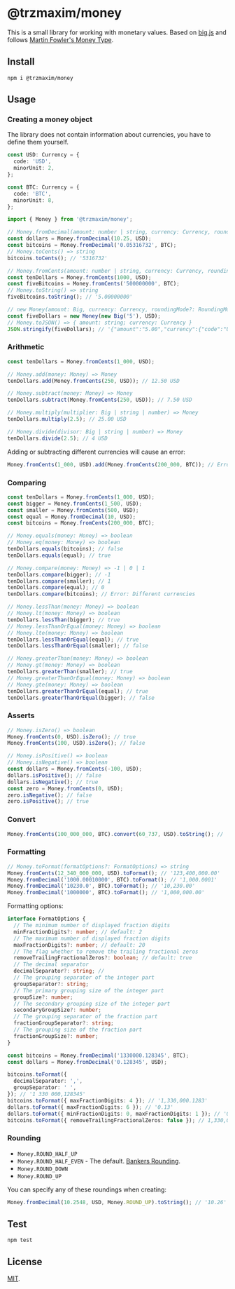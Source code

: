 # @trzmaxim/money

This is a small library for working with monetary values. Based on [big.js](https://github.com/MikeMcl/big.js/) and follows [Martin Fowler's Money Type](https://martinfowler.com/eaaCatalog/money.html).

## Install

    npm i @trzmaxim/money

## Usage

### Creating a money object

The library does not contain information about currencies, you have to define them yourself.

```typescript
const USD: Currency = {
  code: 'USD',
  minorUnit: 2,
};

const BTC: Currency = {
  code: 'BTC',
  minorUnit: 8,
};
```

```typescript
import { Money } from '@trzmaxim/money';

// Money.fromDecimal(amount: number | string, currency: Currency, roundingMode?: RoundingMode) => Money
const dollars = Money.fromDecimal(10.25, USD);
const bitcoins = Money.fromDecimal('0.05316732', BTC);
// Money.toCents() => string
bitcoins.toCents(); // '5316732'

// Money.fromCents(amount: number | string, currency: Currency, roundingMode?: RoundingMode) => Money
const tenDollars = Money.fromCents(1000, USD);
const fiveBitcoins = Money.fromCents('500000000', BTC);
// Money.toString() => string
fiveBitcoins.toString(); // '5.00000000'

// new Money(amount: Big, currency: Currency, roundingMode?: RoundingMode) => Money
const fiveDollars = new Money(new Big('5'), USD);
// Money.toJSON() => { amount: string; currency: Currency }
JSON.stringify(fiveDollars); // '{"amount":"5.00","currency":{"code":"USD","minorUnit":2}}'
```

### Arithmetic

```typescript
const tenDollars = Money.fromCents(1_000, USD);

// Money.add(money: Money) => Money
tenDollars.add(Money.fromCents(250, USD)); // 12.50 USD

// Money.subtract(money: Money) => Money
tenDollars.subtract(Money.fromCents(250, USD)); // 7.50 USD

// Money.multiply(multiplier: Big | string | number) => Money
tenDollars.multiply(2.5); // 25.00 USD

// Money.divide(divisor: Big | string | number) => Money
tenDollars.divide(2.5); // 4 USD
```

Adding or subtracting different currencies will cause an error:

```typescript
Money.fromCents(1_000, USD).add(Money.fromCents(200_000, BTC)); // Error: Different currencies
```

### Comparing

```typescript
const tenDollars = Money.fromCents(1_000, USD);
const bigger = Money.fromCents(1_500, USD);
const smaller = Money.fromCents(500, USD);
const equal = Money.fromDecimal(10, USD);
const bitcoins = Money.fromCents(200_000, BTC);

// Money.equals(money: Money) => boolean
// Money.eq(money: Money) => boolean
tenDollars.equals(bitcoins); // false
tenDollars.equals(equal); // true

// Money.compare(money: Money) => -1 | 0 | 1
tenDollars.compare(bigger); // -1
tenDollars.compare(smaller); // 1
tenDollars.compare(equal); // 0
tenDollars.compare(bitcoins); // Error: Different currencies

// Money.lessThan(money: Money) => boolean
// Money.lt(money: Money) => boolean
tenDollars.lessThan(bigger); // true
// Money.lessThanOrEqual(money: Money) => boolean
// Money.lte(money: Money) => boolean
tenDollars.lessThanOrEqual(equal); // true
tenDollars.lessThanOrEqual(smaller); // false

// Money.greaterThan(money: Money) => boolean
// Money.gt(money: Money) => boolean
tenDollars.greaterThan(smaller); // true
// Money.greaterThanOrEqual(money: Money) => boolean
// Money.gte(money: Money) => boolean
tenDollars.greaterThanOrEqual(equal); // true
tenDollars.greaterThanOrEqual(bigger); // false
```

### Asserts

```typescript
// Money.isZero() => boolean
Money.fromCents(0, USD).isZero(); // true
Money.fromCents(100, USD).isZero(); // false

// Money.isPositive() => boolean
// Money.isNegative() => boolean
const dollars = Money.fromCents(-100, USD);
dollars.isPositive(); // false
dollars.isNegative(); // true
const zero = Money.fromCents(0, USD);
zero.isNegative(); // false
zero.isPositive(); // true
```

### Convert

```typescript
Money.fromCents(100_000_000, BTC).convert(60_737, USD).toString(); // '60737.00'
```

### Formatting

```typescript
// Money.toFormat(formatOptions?: FormatOptions) => string
Money.fromCents(12_340_000_000, USD).toFormat(); // '123,400,000.00'
Money.fromDecimal('1000.00010000', BTC).toFormat(); // '1,000.0001'
Money.fromDecimal('10230.0', BTC).toFormat(); // '10,230.00'
Money.fromDecimal('1000000', BTC).toFormat(); // '1,000,000.00'
```

Formatting options:

```typescript
interface FormatOptions {
  // The minimum number of displayed fraction digits
  minFractionDigits?: number; // default: 2
  // The maximum number of displayed fraction digits
  maxFractionDigits?: number; // default: 20
  // The flag whether to remove the trailing fractional zeros
  removeTrailingFractionalZeros?: boolean; // default: true
  // The decimal separator
  decimalSeparator?: string; //
  // The grouping separator of the integer part
  groupSeparator?: string;
  // The primary grouping size of the integer part
  groupSize?: number;
  // The secondary grouping size of the integer part
  secondaryGroupSize?: number;
  // The grouping separator of the fraction part
  fractionGroupSeparator?: string;
  // The grouping size of the fraction part
  fractionGroupSize?: number;
}
```

```typescript
const bitcoins = Money.fromDecimal('1330000.128345', BTC);
const dollars = Money.fromDecimal('0.128345', USD);

bitcoins.toFormat({
  decimalSeparator: ',',
  groupSeparator: ' ',
}); // '1 330 000,128345'
bitcoins.toFormat({ maxFractionDigits: 4 }); // '1,330,000.1283'
dollars.toFormat({ maxFractionDigits: 6 }); // '0.13'
dollars.toFormat({ minFractionDigits: 0, maxFractionDigits: 1 }); // '0.1'
bitcoins.toFormat({ removeTrailingFractionalZeros: false }); // 1,330,000.12834500
```

### Rounding

- `Money.ROUND_HALF_UP`
- `Money.ROUND_HALF_EVEN` - The default. [Bankers Rounding](http://wiki.c2.com/?BankersRounding).
- `Money.ROUND_DOWN`
- `Money.ROUND_UP`

You can specify any of these roundings when creating:

```typescript
Money.fromDecimal(10.2548, USD, Money.ROUND_UP).toString(); // '10.26'
```

## Test

    npm test

## License

[MIT](LICENSE).
